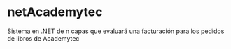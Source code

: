 # netAcademytec
Sistema en .NET de n capas que evaluará una facturación para los pedidos de libros de Academytec
